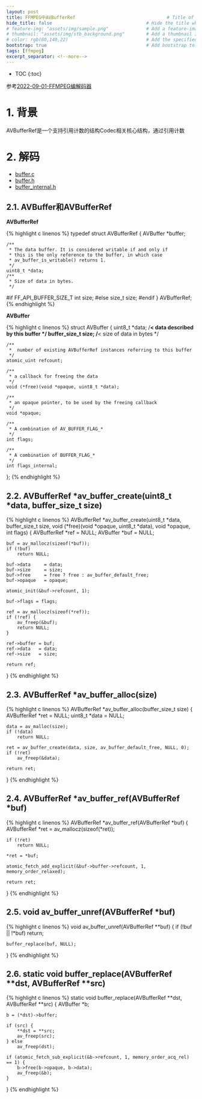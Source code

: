 ```yaml
---
layout: post
title: FFMPEG中AVBufferRef                                  # Title of the page
hide_title: false                                   # Hide the title when displaying the post, but shown in lists of posts
# feature-img: "assets/img/sample.png"              # Add a feature-image to the post
# thumbnail: "assets/img/stb_background.png"        # Add a thumbnail image on blog view
# color: rgb(80,140,22)                             # Add the specified color as feature image, and change link colors in post
bootstrap: true                                     # Add bootstrap to the page
tags: [ffmpeg]
excerpt_separator: <!--more-->
---
```


<!--more-->
* TOC
{:toc}

参考[2022-09-01-FFMPEG编解码器](https://hubugui.github.io/2022/09/01/FFMPEG%E7%BC%96%E8%A7%A3%E7%A0%81%E5%99%A8.html)

# 1. 背景

AVBufferRef是一个支持引用计数的结构Codec相关核心结构，通过引用计数

# 2. 解码

* [buffer.c](https://github.com/FFmpeg/FFmpeg/blob/n4.4.2/libavutil/buffer.c)
* [buffer.h](https://github.com/FFmpeg/FFmpeg/blob/n4.4.2/libavutil/buffer.h)
* [buffer_internal.h](https://github.com/FFmpeg/FFmpeg/blob/n4.4.2/libavutil/buffer_internal.h)

## 2.1. AVBuffer和AVBufferRef

**AVBufferRef**

{% highlight c linenos %}
typedef struct AVBufferRef {
    AVBuffer *buffer;

    /**
     * The data buffer. It is considered writable if and only if
     * this is the only reference to the buffer, in which case
     * av_buffer_is_writable() returns 1.
     */
    uint8_t *data;
    /**
     * Size of data in bytes.
     */
#if FF_API_BUFFER_SIZE_T
    int      size;
#else
    size_t   size;
#endif
} AVBufferRef;
{% endhighlight %}

**AVBuffer**

{% highlight c linenos %}
struct AVBuffer {
    uint8_t *data; /**< data described by this buffer */
    buffer_size_t size; /**< size of data in bytes */

    /**
     *  number of existing AVBufferRef instances referring to this buffer
     */
    atomic_uint refcount;

    /**
     * a callback for freeing the data
     */
    void (*free)(void *opaque, uint8_t *data);

    /**
     * an opaque pointer, to be used by the freeing callback
     */
    void *opaque;

    /**
     * A combination of AV_BUFFER_FLAG_*
     */
    int flags;

    /**
     * A combination of BUFFER_FLAG_*
     */
    int flags_internal;
};
{% endhighlight %}

## 2.2. AVBufferRef *av_buffer_create(uint8_t *data, buffer_size_t size)

{% highlight c linenos %}
AVBufferRef *av_buffer_create(uint8_t *data, buffer_size_t size,
                              void (*free)(void *opaque, uint8_t *data),
                              void *opaque, int flags)
{
    AVBufferRef *ref = NULL;
    AVBuffer    *buf = NULL;

    buf = av_mallocz(sizeof(*buf));
    if (!buf)
        return NULL;

    buf->data     = data;
    buf->size     = size;
    buf->free     = free ? free : av_buffer_default_free;
    buf->opaque   = opaque;

    atomic_init(&buf->refcount, 1);

    buf->flags = flags;

    ref = av_mallocz(sizeof(*ref));
    if (!ref) {
        av_freep(&buf);
        return NULL;
    }

    ref->buffer = buf;
    ref->data   = data;
    ref->size   = size;

    return ref;
}
{% endhighlight %}

## 2.3. AVBufferRef *av_buffer_alloc(size)

{% highlight c linenos %}
AVBufferRef *av_buffer_alloc(buffer_size_t size)
{
    AVBufferRef *ret = NULL;
    uint8_t    *data = NULL;

    data = av_malloc(size);
    if (!data)
        return NULL;

    ret = av_buffer_create(data, size, av_buffer_default_free, NULL, 0);
    if (!ret)
        av_freep(&data);

    return ret;
}
{% endhighlight %}

## 2.4. AVBufferRef *av_buffer_ref(AVBufferRef *buf)

{% highlight c linenos %}
AVBufferRef *av_buffer_ref(AVBufferRef *buf)
{
    AVBufferRef *ret = av_mallocz(sizeof(*ret));

    if (!ret)
        return NULL;

    *ret = *buf;

    atomic_fetch_add_explicit(&buf->buffer->refcount, 1, memory_order_relaxed);

    return ret;
}
{% endhighlight %}

## 2.5. void av_buffer_unref(AVBufferRef *buf)

{% highlight c linenos %}
void av_buffer_unref(AVBufferRef **buf)
{
    if (!buf || !*buf)
        return;

    buffer_replace(buf, NULL);
}
{% endhighlight %}

## 2.6. static void buffer_replace(AVBufferRef **dst, AVBufferRef **src)
{% highlight c linenos %}
static void buffer_replace(AVBufferRef **dst, AVBufferRef **src)
{
    AVBuffer *b;

    b = (*dst)->buffer;

    if (src) {
        **dst = **src;
        av_freep(src);
    } else
        av_freep(dst);

    if (atomic_fetch_sub_explicit(&b->refcount, 1, memory_order_acq_rel) == 1) {
        b->free(b->opaque, b->data);
        av_freep(&b);
    }
}
{% endhighlight %}